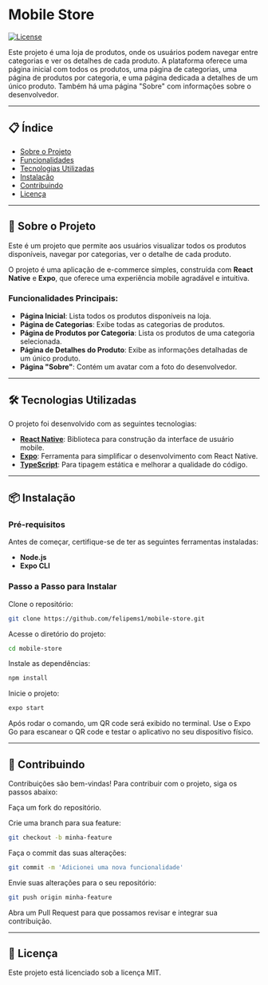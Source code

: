 # **Mobile Store**
[![License](https://img.shields.io/badge/license-MIT-green.svg)](LICENSE)

Este projeto é uma loja de produtos, onde os usuários podem navegar entre categorias e ver os detalhes de cada produto. A plataforma oferece uma página inicial com todos os produtos, uma página de categorias, uma página de produtos por categoria, e uma página dedicada a detalhes de um único produto. Também há uma página "Sobre" com informações sobre o desenvolvedor.

---

## 📋 **Índice**

- [Sobre o Projeto](#sobre-o-projeto)
- [Funcionalidades](#funcionalidades)
- [Tecnologias Utilizadas](#tecnologias-utilizadas)
- [Instalação](#instalação)
- [Contribuindo](#contribuindo)
- [Licença](#licença)

---

## 🚀 **Sobre o Projeto**

Este é um projeto que permite aos usuários visualizar todos os produtos disponíveis, navegar por categorias, ver o detalhe de cada produto.

O projeto é uma aplicação de e-commerce simples, construída com **React Native** e **Expo**, que oferece uma experiência mobile agradável e intuitiva.

### Funcionalidades Principais:

- **Página Inicial**: Lista todos os produtos disponíveis na loja.
- **Página de Categorias**: Exibe todas as categorias de produtos.
- **Página de Produtos por Categoria**: Lista os produtos de uma categoria selecionada.
- **Página de Detalhes do Produto**: Exibe as informações detalhadas de um único produto.
- **Página "Sobre"**: Contém um avatar com a foto do desenvolvedor.

---

## 🛠️ **Tecnologias Utilizadas**

O projeto foi desenvolvido com as seguintes tecnologias:

- **[React Native](https://reactnative.dev/)**: Biblioteca para construção da interface de usuário mobile.
- **[Expo](https://expo.dev/)**: Ferramenta para simplificar o desenvolvimento com React Native.
- **[TypeScript](https://www.typescriptlang.org/)**: Para tipagem estática e melhorar a qualidade do código.

---

## 📦 **Instalação**

### Pré-requisitos

Antes de começar, certifique-se de ter as seguintes ferramentas instaladas:

- **Node.js**
- **Expo CLI**

### Passo a Passo para Instalar

  Clone o repositório:
   ```bash
   git clone https://github.com/felipems1/mobile-store.git
   ```

  Acesse o diretório do projeto:
  ```bash
  cd mobile-store
  ```
  Instale as dependências:

  ```bash
  npm install
  ```
  Inicie o projeto:

  ```bash
  expo start
  ```

  Após rodar o comando, um QR code será exibido no terminal. Use o Expo Go para escanear o QR code e testar o aplicativo no seu dispositivo físico.

---  

## 🤝 **Contribuindo**

Contribuições são bem-vindas! Para contribuir com o projeto, siga os passos abaixo:

Faça um fork do repositório.

Crie uma branch para sua feature:
```bash
git checkout -b minha-feature
```
Faça o commit das suas alterações:
```bash
git commit -m 'Adicionei uma nova funcionalidade'
```
Envie suas alterações para o seu repositório:
```bash
git push origin minha-feature
```
Abra um Pull Request para que possamos revisar e integrar sua contribuição.

---

## 📜 **Licença**

Este projeto está licenciado sob a licença MIT.


